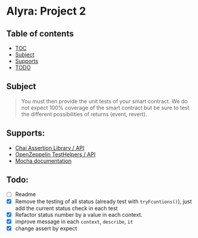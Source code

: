 # Alyra: Project 2

## Table of contents
- [TOC](#Table-of-contents)
- [Subject](#Subject)
- [Supports](#Supports)
- [TODO](#Todo)

## Subject
> You must then provide the unit tests of your smart contract. We do not expect 100% coverage of the smart contract but be sure to test the different possibilities of returns (event, revert).

## Supports:
- [Chai Assertion Library / API](https://www.chaijs.com/api/)
- [OpenZeppelin TestHelpers / API](https://docs.openzeppelin.com/test-helpers/0.5/api)
- [Mocha documentation](https://mochajs.org/)

## Todo:
- [ ] Readme
- [x] Remove the testing of all status (already test with `tryFcuntions()`), just add the current status check in each test
- [x] Refactor status number by a value in each context.
- [x] improve message in each `context`, `describe`, `it`
- [x] change assert by expect
